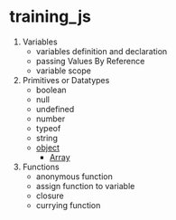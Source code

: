 # training_js

1. Variables
    - variables definition and declaration
    - passing Values By Reference
    - variable scope
2. Primitives or Datatypes
    - boolean
    - null
    - undefined
    - number
    - typeof
    - string
    - [object](https://sdras.github.io/object-explorer/)
        - [Array](https://sdras.github.io/array-explorer/)
3. Functions
    - anonymous function
    - assign function to variable
    - closure
    - currying function

